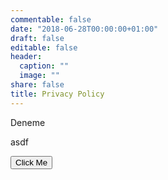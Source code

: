 ```yaml
---
commentable: false
date: "2018-06-28T00:00:00+01:00"
draft: false
editable: false
header:
  caption: ""
  image: ""
share: false
title: Privacy Policy
---
```



Deneme

asdf




<button class="big-button" id="only-button" name="clickable" title="Click and see">Click Me</button>
